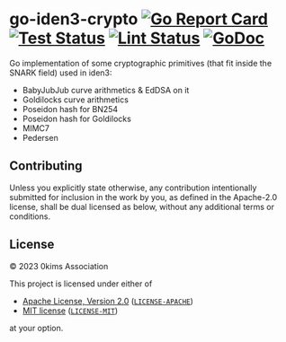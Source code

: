# go-iden3-crypto [![Go Report Card](https://goreportcard.com/badge/github.com/iden3/go-iden3-crypto)](https://goreportcard.com/report/github.com/iden3/go-iden3-crypto) [![Test Status](https://github.com/iden3/go-iden3-crypto/workflows/Test/badge.svg)](https://github.com/iden3/go-iden3-crypto/actions?query=workflow%3ATest) [![Lint Status](https://github.com/iden3/go-iden3-crypto/workflows/Lint/badge.svg)](https://github.com/iden3/go-iden3-crypto/actions?query=workflow%3ALint) [![GoDoc](https://godoc.org/github.com/iden3/go-iden3-crypto?status.svg)](https://godoc.org/github.com/iden3/go-iden3-crypto)

Go implementation of some cryptographic primitives (that fit inside the SNARK field) used in iden3:
* BabyJubJub curve arithmetics & EdDSA on it
* Goldilocks curve arithmetics
* Poseidon hash for BN254
* Poseidon hash for Goldilocks
* MIMC7
* Pedersen

## Contributing

Unless you explicitly state otherwise, any contribution intentionally submitted
for inclusion in the work by you, as defined in the Apache-2.0 license, shall be
dual licensed as below, without any additional terms or conditions.

## License

&copy; 2023 0kims Association

This project is licensed under either of

- [Apache License, Version 2.0](https://www.apache.org/licenses/LICENSE-2.0) ([`LICENSE-APACHE`](LICENSE-APACHE))
- [MIT license](https://opensource.org/licenses/MIT) ([`LICENSE-MIT`](LICENSE-MIT))

at your option.
